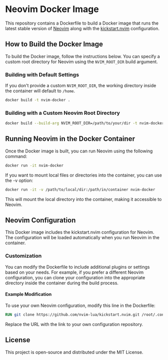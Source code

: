 # Neovim Docker Image

This repository contains a Dockerfile to build a Docker image that runs the latest stable version of [Neovim](https://neovim.io/) along with the [kickstart.nvim](https://github.com/nvim-lua/kickstart.nvim) configuration.

## How to Build the Docker Image

To build the Docker image, follow the instructions below. You can specify a custom root directory for Neovim using the `NVIM_ROOT_DIR` build argument.

### Building with Default Settings

If you don't provide a custom `NVIM_ROOT_DIR`, the working directory inside the container will default to `/home`.

```bash
docker build -t nvim-docker .
```

### Building with a Custom Neovim Root Directory

```bash
docker build --build-arg NVIM_ROOT_DIR=/path/to/your/dir -t nvim-docker .
```
## Running Neovim in the Docker Container
Once the Docker image is built, you can run Neovim using the following command:

```bash
docker run -it nvim-docker
```

If you want to mount local files or directories into the container, you can use the -v option:

```bash
docker run -it -v /path/to/local/dir:/path/in/container nvim-docker
```
This will mount the local directory into the container, making it accessible to Neovim.

## Neovim Configuration
This Docker image includes the kickstart.nvim configuration for Neovim. The configuration will be loaded automatically when you run Neovim in the container.

### Customization
You can modify the Dockerfile to include additional plugins or settings based on your needs. For example, if you prefer a different Neovim configuration, you can clone your configuration into the appropriate directory inside the container during the build process.

#### Example Modification
To use your own Neovim configuration, modify this line in the Dockerfile:

```Dockerfile
RUN git clone https://github.com/nvim-lua/kickstart.nvim.git /root/.config/nvim
```
Replace the URL with the link to your own configuration repository.

## License
This project is open-source and distributed under the MIT License.
